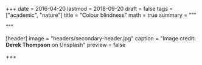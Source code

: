 +++
date = 2016-04-20
lastmod = 2018-09-20
draft = false
tags = ["academic", "nature"]
title = "Colour blindness"
math = true
summary = """

"""

[header]
image = "headers/secondary-header.jpg"
caption = "Image credit: **Derek Thompson** on Unsplash"
preview = false

+++








